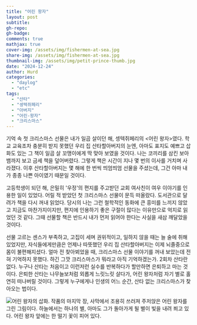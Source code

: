 ```yaml
---
title: "어린 왕자"
layout: post
subtitle:
gh-repo:
gh-badge:
comments: true
mathjax: true
cover-img: /assets/img/fishermen-at-sea.jpg
share-img: /assets/img/fishermen-at-sea.jpg
thumbnail-img: /assets/img/petit-prince-thumb.jpg
date: "2024-12-24"
author: Hurd
categories: 
  - "daylog"
  - "etc"
tags: 
  - "산타"
  - "셍텍쥐페리"
  - "아버지"
  - "어린-왕자"
  - "크리스마스"
---
```


기억 속 첫 크리스마스 선물은 내가 일곱 살이던 해, 셍텍쥐페리의 \<어린 왕자\>였다. 학교 교육조차 충분히 받지 못했던 우리 집 산타할아버지의 눈엔, 아마도 표지도 예쁘고 삽화도 있는 그 책이 일곱 살 꼬맹이에게 딱 맞아 보였을 것이다. 나는 코끼리를 삼킨 보아뱀까지 보고 금세 책을 덮어버렸다. 그렇게 책은 시간이 지나 몇 번의 이사를 거치며 사라졌다. 이후 산타할아버지는 몇 해에 한 번씩 띄엄띄엄 선물을 주셨는데, 그건 아마 내가 종종 나쁜 아이였기 때문일 것이다.

고등학생이 되던 해, 은밀히 '우정'의 편지를 주고받던 교회 여사친이 여우 이야기를 인용한 일이 있었다. 어릴 적 받았던 첫 크리스마스 선물이 문득 떠올랐다. 도서관으로 달려가 책을 다시 꺼내 읽었다. 당시의 나는 그런 철학적인 동화에 큰 흥미를 느끼지 않았고 지금도 마찬가지이지만, 편지에 인용하기 좋은 구절이 많다는 이유만으로 억지로 읽었던 것 같다. 그때 선물할 책은 반드시 내가 먼저 읽어야 한다는 사실을 새삼 깨달았을 것이다.

선물 고르는 센스가 부족하고, 고집이 세며 권위적이고, 일하지 않을 때는 늘 술에 취해 있었지만, 자식들에게만큼은 언제나 따뜻했던 우리 집 산타할아버지는 이제 뇌졸중으로 몸이 불편해지셨다. 얼마 전 찾아뵈었을 때, 크리스마스 선물 이야기를 꺼내 보았는데 전혀 기억하지 못했다. 하긴 그깟 크리스마스가 뭐라고 아직 기억하겠는가. 2회차 산타란 없다. 누구나 산타는 처음이고 이런저런 실수를 반복하다가 할만하면 은퇴하고 마는 것이다. 은퇴한 산타는 나무늘보처럼 외롭게 느릿느릿 살다가, 어린 왕자처럼 자기 별로 홀연히 떠나버릴 것이다. 그렇게 누구에게나 인생의 어느 순간, 산타 없는 크리스마스가 찾아오는 법이다.

![어린 왕자의 삽화. 작품의 마지막 장, 사막에서 조용히 쓰러져 주저앉은 어린 왕자를 그린 그림이다. 하늘에서는 하나의 별, 아마도 그가 돌아가게 될 별이 빛을 내려 쬐고 있다. 어린 왕자 앞에는 한 떨기 꽃이 피어 있다.](/assets/img/어린-왕자-1024x680.png)
